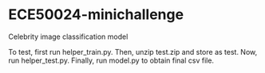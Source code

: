 # ECE50024-minichallenge
Celebrity image classification model


To test, first run helper_train.py. Then, unzip test.zip and store as test. Now, run helper_test.py. Finally, run model.py to obtain final csv file.
